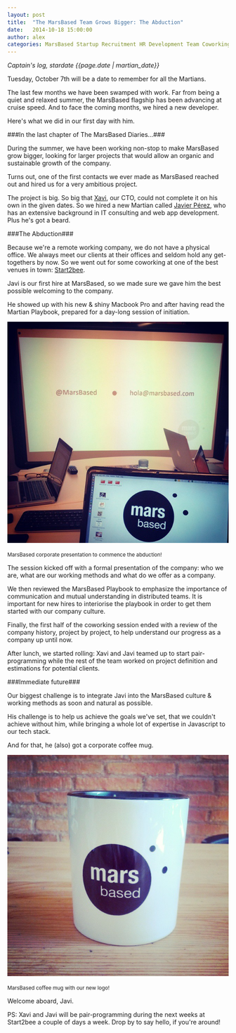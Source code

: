 ```yaml
---
layout: post
title:  "The MarsBased Team Grows Bigger: The Abduction"
date:   2014-10-18 15:00:00
author: alex
categories: MarsBased Startup Recruitment HR Development Team Coworking Entrepreneurship Barcelona Ruby Rails Javascript
---
```


*Captain's log, stardate {{page.date | martian_date}}*

Tuesday, October 7th will be a date to remember for all the Martians.

The last few months we have been swamped with work. Far from being a quiet and relaxed summer, the MarsBased flagship has been advancing at cruise speed. And to face the coming months, we hired a new developer.

Here's what we did in our first day with him.

<!--more-->

###In the last chapter of The MarsBased Diaries...###

During the summer, we have been working non-stop to make MarsBased grow bigger, looking for larger projects that would allow an organic and sustainable growth of the company.

Turns out, one of the first contacts we ever made as MarsBased reached out and hired us for a very ambitious project.

The project is big. So big that <a href="http://twitter.com/xavier_redo" target="_blank" title="Xavier Redó Twitter handle">Xavi</a>, our CTO, could not complete it on his own in the given dates. So we hired a new Martian called <a href="http://www.twitter.com/_iamjavi_" target="_blank" title="Javi's Twitter handle">Javier Pérez</a>, who has an extensive background in IT consulting and web app development. Plus he's got a beard.

###The Abduction###

Because we're a remote working company, we do not have a physical office. We always meet our clients at their offices and seldom hold any get-togethers by now. So we went out for some coworking at one of the best venues in town: <a href="http://www.start2bee.com/" target="_blank" title="Start2bee coworking space" rel="nofollow">Start2bee</a>.

Javi is our first hire at MarsBased, so we made sure we gave him the best possible welcoming to the company.

He showed up with his new & shiny Macbook Pro and after having read the Martian Playbook, prepared for a day-long session of initiation.

<img src="/images/blog/post13a.jpg" alt="MarsBased abduction" title="MarsBased abduction" class="img-center img-rounded img-responsive" />
<p class="text-center img-footer"><small>MarsBased corporate presentation to commence the abduction!</small></p>

The session kicked off with a formal presentation of the company: who we are, what are our working methods and what do we offer as a company.

We then reviewed the MarsBased Playbook to emphasize the importance of communication and mutual understanding in distributed teams. It is important for new hires to interiorise the playbook in order to get them started with our company culture.

Finally, the first half of the coworking session ended with a review of the company history, project by project, to help understand our progress as a company up until now.

After lunch, we started rolling: Xavi and Javi teamed up to start pair-programming while the rest of the team worked on project definition and estimations for potential clients.


###Immediate future###

Our biggest challenge is to integrate Javi into the MarsBased culture & working methods as soon and natural as possible.

His challenge is to help us achieve the goals we've set, that we couldn't achieve without him, while bringing a whole lot of expertise in Javascript to our tech stack.

And for that, he (also) got a corporate coffee mug.

<img src="/images/blog/post13c.jpg" alt="MarsBased coffee mug" title="MarsBased coffee mug" class="img-center img-rounded img-responsive" />
<p class="text-center img-footer"><small>MarsBased coffee mug with our new logo!</small></p>

Welcome aboard, Javi.

PS: Xavi and Javi will be pair-programming during the next weeks at Start2bee a couple of days a week. Drop by to say hello, if you're around!
